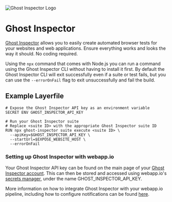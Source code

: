 ![Ghost Inspector Logo](/docs/resources/ghost_inspector_logo.svg)

# Ghost Inspector

[Ghost Inspector](https://ghostinspector.com/) allows you to easily create automated browser tests for your websites and web applications. Ensure everything works and looks the way it should. No coding required. 

Using the `npx` command that comes with Node.js you can run a command using the Ghost Inspector CLI without having to install it first. By default the Ghost Inspector CLI will exit successfully even if a suite or test fails, but you can use the `--errorOnFail` flag to exit unsuccessfully and fail the build.

## Example Layerfile

```
# Expose the Ghost Inspector API key as an environment variable
SECRET ENV GHOST_INSPECTOR_API_KEY

# Run your Ghost Inspector suite
# Replace <suite ID> with the appropriate Ghost Inspector suite ID
RUN npx ghost-inspector suite execute <suite ID> \
  --apiKey=$GHOST_INSPECTOR_API_KEY \
  --startUrl=$EXPOSE_WEBSITE_HOST \
  --errorOnFail
```

### Setting up Ghost Inspector with webapp.io

Your Ghost Inspector API key can be found on the main page of your [Ghost Inspector account](https://app.ghostinspector.com/account). This can then be stored and accessed using webapp.io's [secrets manager](https://webapp.io/docs/layerfile-reference/secret-env), under the name GHOST_INSPECTOR_API_KEY.

More information on how to integrate Ghost Inspector with your webapp.io pipeline, including how to configure notifications can be found [here](https://ghostinspector.com/docs/integration/layer-ci/).
